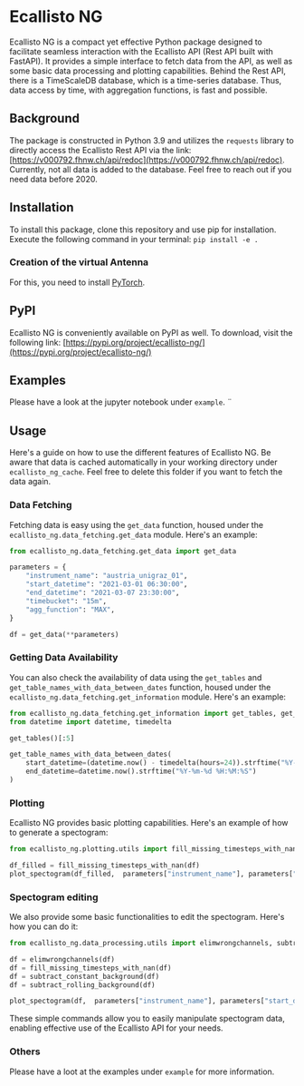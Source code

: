 # Ecallisto NG 
Ecallisto NG is a compact yet effective Python package designed to facilitate seamless interaction with the Ecallisto API (Rest API built with FastAPI). It provides a simple interface to fetch data from the API, as well as some basic data processing and plotting capabilities. Behind the Rest API, there is a TimeScaleDB database, which is a time-series database. Thus, data access by time, with aggregation functions, is fast and possible.

## Background
The package is constructed in Python 3.9 and utilizes the `requests` library to directly access the Ecallisto Rest API via the link: [https://v000792.fhnw.ch/api/redoc](https://v000792.fhnw.ch/api/redoc).
Currently, not all data is added to the database. Feel free to reach out if you need data before 2020. 

## Installation
To install this package, clone this repository and use pip for installation. Execute the following command in your terminal:
```pip install -e .```
### Creation of the virtual Antenna
For this, you need to install [PyTorch](https://pytorch.org/get-started/locally/). 

## PyPI
Ecallisto NG is conveniently available on PyPI as well. To download, visit the following link: [https://pypi.org/project/ecallisto-ng/](https://pypi.org/project/ecallisto-ng/)

## Examples
Please have a look at the jupyter notebook under `example`. ¨

## Usage
Here's a guide on how to use the different features of Ecallisto NG. Be aware that data is cached automatically in your working directory under `ecallisto_ng_cache`. Feel free to delete this folder if you want to fetch the data again.

### Data Fetching
Fetching data is easy using the `get_data` function, housed under the `ecallisto_ng.data_fetching.get_data` module. Here's an example:

```python
from ecallisto_ng.data_fetching.get_data import get_data

parameters = {
    "instrument_name": "austria_unigraz_01",
    "start_datetime": "2021-03-01 06:30:00",
    "end_datetime": "2021-03-07 23:30:00",
    "timebucket": "15m",
    "agg_function": "MAX",
}

df = get_data(**parameters)
```

### Getting Data Availability
You can also check the availability of data using the `get_tables` and `get_table_names_with_data_between_dates` function, housed under the `ecallisto_ng.data_fetching.get_information` module. Here's an example:

```python
from ecallisto_ng.data_fetching.get_information import get_tables, get_table_names_with_data_between_dates
from datetime import datetime, timedelta

get_tables()[:5]

get_table_names_with_data_between_dates(
    start_datetime=(datetime.now() - timedelta(hours=24)).strftime("%Y-%m-%d %H:%M:%S"),
    end_datetime=datetime.now().strftime("%Y-%m-%d %H:%M:%S")
)
```

### Plotting 
Ecallisto NG provides basic plotting capabilities. Here's an example of how to generate a spectogram:
```python
from ecallisto_ng.plotting.utils import fill_missing_timesteps_with_nan, plot_spectogram

df_filled = fill_missing_timesteps_with_nan(df)
plot_spectogram(df_filled,  parameters["instrument_name"], parameters["start_datetime"], parameters["end_datetime"])
```

### Spectogram editing
We also provide some basic functionalities to edit the spectogram. Here's how you can do it:
```python
from ecallisto_ng.data_processing.utils import elimwrongchannels, subtract_constant_background, subtract_rolling_background

df = elimwrongchannels(df)
df = fill_missing_timesteps_with_nan(df)
df = subtract_constant_background(df)
df = subtract_rolling_background(df)

plot_spectogram(df,  parameters["instrument_name"], parameters["start_datetime"], parameters["end_datetime"])
```
These simple commands allow you to easily manipulate spectogram data, enabling effective use of the Ecallisto API for your needs.

### Others
Please have a loot at the examples under `example` for more information.
